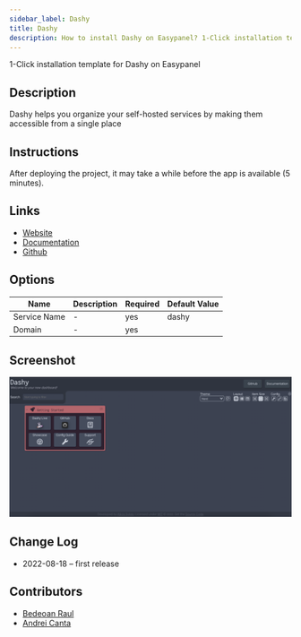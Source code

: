 ```yaml
---
sidebar_label: Dashy
title: Dashy
description: How to install Dashy on Easypanel? 1-Click installation template for Dashy on Easypanel
---
```


<!-- generated -->

1-Click installation template for Dashy on Easypanel

## Description

Dashy helps you organize your self-hosted services by making them accessible from a single place

## Instructions

After deploying the project, it may take a while before the app is available (5 minutes).

## Links

- [Website](https://dashy.to/)
- [Documentation](https://dashy.to/docs/)
- [Github](https://github.com/lissy93/dashy)

## Options

Name | Description | Required | Default Value
-|-|-|-
Service Name | - | yes | dashy
Domain | - | yes | 

## Screenshot

![Dashy Screenshot](./screenshot.png)

## Change Log

- 2022-08-18 – first release

## Contributors

- [Bedeoan Raul](https://github.com/bedeoan)
- [Andrei Canta](https://github.com/deiucanta)
